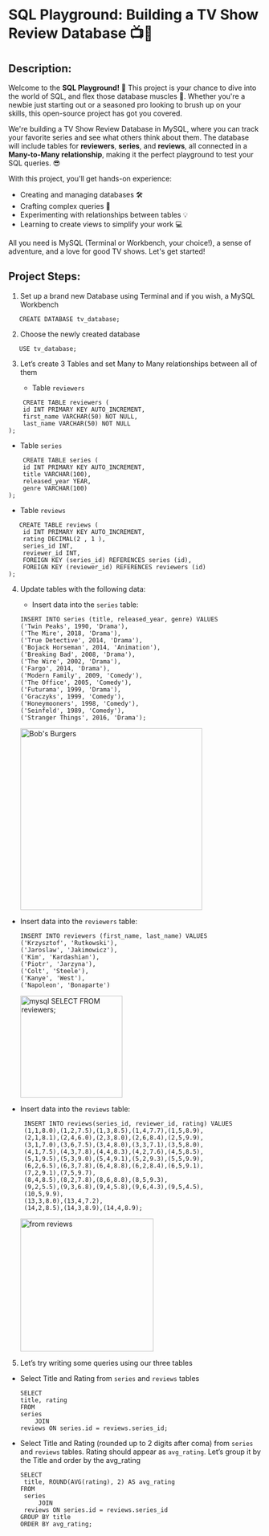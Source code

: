 # SQL Playground: Building a TV Show Review Database 📺🎉

## Description:
Welcome to the **SQL Playground!** 🎢 This project is your chance to dive into the world of SQL, and flex those database muscles 💪. Whether you're a newbie just starting out or a seasoned pro looking to brush up on your skills, this open-source project has got you covered.

We're building a TV Show Review Database in MySQL, where you can track your favorite series and see what others think about them. The database will include tables for **reviewers**, **series**, and **reviews**, all connected in a **Many-to-Many relationship**, making it the perfect playground to test your SQL queries. 😎

With this project, you'll get hands-on experience:

* Creating and managing databases 🛠️
* Crafting complex queries 🚀
* Experimenting with relationships between tables 💡
* Learning to create views to simplify your work 💻

All you need is MySQL (Terminal or Workbench, your choice!), a sense of adventure, and a love for good TV shows. Let's get started!

## Project Steps: 
1. Set up a brand new Database using Terminal and if you wish, a MySQL Workbench

 ```
    CREATE DATABASE tv_database;
 ```

2. Choose the newly created database

```
   USE tv_database;
```

3. Let’s create 3 Tables and set Many to Many relationships between all of them
   
   *  Table `reviewers`
     
```
    CREATE TABLE reviewers (
    id INT PRIMARY KEY AUTO_INCREMENT,
    first_name VARCHAR(50) NOT NULL,
    last_name VARCHAR(50) NOT NULL
);
```

  * Table `series`

```
    CREATE TABLE series (
    id INT PRIMARY KEY AUTO_INCREMENT,
    title VARCHAR(100),
    released_year YEAR,
    genre VARCHAR(100)
);
```
  * Table `reviews`

```
   CREATE TABLE reviews (
    id INT PRIMARY KEY AUTO_INCREMENT,
    rating DECIMAL(2 , 1 ),
    series_id INT,
    reviewer_id INT,
    FOREIGN KEY (series_id) REFERENCES series (id),
    FOREIGN KEY (reviewer_id) REFERENCES reviewers (id)
);
```
4. Update tables with the following data:
   
   * Insert data into the `series` table:
     
    ```
    INSERT INTO series (title, released_year, genre) VALUES
	('Twin Peaks', 1990, 'Drama'),
	('The Mire', 2018, 'Drama'),
	('True Detective', 2014, 'Drama'),
	('Bojack Horseman', 2014, 'Animation'),
	('Breaking Bad', 2008, 'Drama'),
	('The Wire', 2002, 'Drama'),
	('Fargo', 2014, 'Drama'),
	('Modern Family', 2009, 'Comedy'),
	('The Office', 2005, 'Comedy'),
	('Futurama', 1999, 'Drama'),
	('Graczyks', 1999, 'Comedy'),
	('Honeymooners', 1998, 'Comedy'),
	('Seinfeld', 1989, 'Comedy'),
	('Stranger Things', 2016, 'Drama');
    ```
   <img width="362" alt="Bob's Burgers" src="https://github.com/user-attachments/assets/3e208d99-b705-4f11-9bc2-77d4172d40e6">

  * Insert data into the `reviewers` table:

    ```
    INSERT INTO reviewers (first_name, last_name) VALUES
	('Krzysztof', 'Rutkowski'),
	('Jaroslaw', 'Jakimowicz'),
	('Kim', 'Kardashian'),
	('Piotr', 'Jarzyna'),
	('Colt', 'Steele'),
	('Kanye', 'West'),
	('Napoleon', 'Bonaparte')
    ```
     <img width="203" alt="mysql SELECT  FROM reviewers;" src="https://github.com/user-attachments/assets/a3d0201f-345e-4311-adfe-c18a95c47b33">

 * Insert data into the `reviews` table:

   ```
	INSERT INTO reviews(series_id, reviewer_id, rating) VALUES
	(1,1,8.0),(1,2,7.5),(1,3,8.5),(1,4,7.7),(1,5,8.9),
	(2,1,8.1),(2,4,6.0),(2,3,8.0),(2,6,8.4),(2,5,9.9),
	(3,1,7.0),(3,6,7.5),(3,4,8.0),(3,3,7.1),(3,5,8.0),
	(4,1,7.5),(4,3,7.8),(4,4,8.3),(4,2,7.6),(4,5,8.5),
	(5,1,9.5),(5,3,9.0),(5,4,9.1),(5,2,9.3),(5,5,9.9),
	(6,2,6.5),(6,3,7.8),(6,4,8.8),(6,2,8.4),(6,5,9.1),
	(7,2,9.1),(7,5,9.7),
	(8,4,8.5),(8,2,7.8),(8,6,8.8),(8,5,9.3),
	(9,2,5.5),(9,3,6.8),(9,4,5.8),(9,6,4.3),(9,5,4.5),
	(10,5,9.9),
	(13,3,8.0),(13,4,7.2),
	(14,2,8.5),(14,3,8.9),(14,4,8.9);
   ```
   
    <img width="265" alt="from reviews" src="https://github.com/user-attachments/assets/3da813ee-45dd-4e19-a8c7-ec87410465b9">

5. Let’s try writing some queries using our three tables
   
  * Select Title and Rating from `series` and `reviews` tables
  
    ```
    SELECT 
    title, rating
    FROM
    series
        JOIN
    reviews ON series.id = reviews.series_id;
    ```
 * Select Title and Rating (rounded up to 2 digits after coma) from `series` and `reviews` tables. Rating should appear as `avg_rating`.  Let’s group it by the Title and order by the avg_rating
   ```
   SELECT 
    title, ROUND(AVG(rating), 2) AS avg_rating
   FROM
    series
        JOIN
    reviews ON series.id = reviews.series_id
   GROUP BY title
   ORDER BY avg_rating;
   ```






